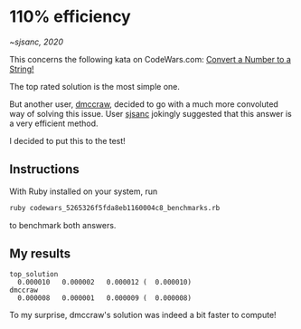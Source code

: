 # 110% efficiency
*~sjsanc, 2020*

This concerns the following kata on CodeWars.com: [Convert a Number to a String!](https://www.codewars.com/kata/5265326f5fda8eb1160004c8/ruby)

The top rated solution is the most simple one.

But another user, [dmccraw](https://www.codewars.com/users/dmccraw), decided to go with a much more convoluted way of solving this issue. User [sjsanc](https://www.codewars.com/users/sjsanc) jokingly suggested that this answer is a very efficient method.

I decided to put this to the test!

## Instructions

With Ruby installed on your system, run
```bash
ruby codewars_5265326f5fda8eb1160004c8_benchmarks.rb
```
to benchmark both answers.

## My results

```
top_solution
  0.000010   0.000002   0.000012 (  0.000010)
dmccraw
  0.000008   0.000001   0.000009 (  0.000008)
```

To my surprise, dmccraw's solution was indeed a bit faster to compute!
